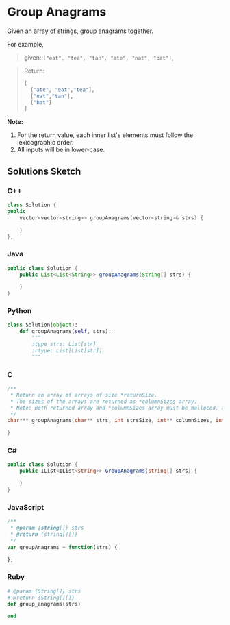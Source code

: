 # Group Anagrams

Given an array of strings, group anagrams together.

For example,

> given: `["eat", "tea", "tan", "ate", "nat", "bat"]`, 

> Return:
> 
> ```C
> [
>   ["ate", "eat","tea"],
>   ["nat","tan"],
>   ["bat"]
> ]
> ```

**Note:**

1. For the return value, each inner list's elements must follow the lexicographic order.
2. All inputs will be in lower-case.

## Solutions Sketch

### C++
```C++
class Solution {
public:
    vector<vector<string>> groupAnagrams(vector<string>& strs) {

    }
};
```

### Java
```Java
public class Solution {
    public List<List<String>> groupAnagrams(String[] strs) {

    }
}
```

### Python
```Python
class Solution(object):
    def groupAnagrams(self, strs):
        """
        :type strs: List[str]
        :rtype: List[List[str]]
        """
```

### C
```C
/**
 * Return an array of arrays of size *returnSize.
 * The sizes of the arrays are returned as *columnSizes array.
 * Note: Both returned array and *columnSizes array must be malloced, assume caller calls free().
 */
char*** groupAnagrams(char** strs, int strsSize, int** columnSizes, int* returnSize) {

}
```

### C# 
```C#
public class Solution {
    public IList<IList<string>> GroupAnagrams(string[] strs) {

    }
}
```

### JavaScript
```JavaScript
/**
 * @param {string[]} strs
 * @return {string[][]}
 */
var groupAnagrams = function(strs) {

};
```

### Ruby
```Ruby
# @param {String[]} strs
# @return {String[][]}
def group_anagrams(strs)

end
```
